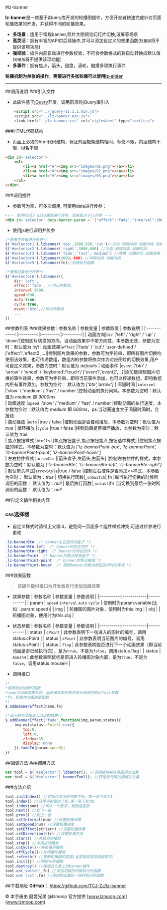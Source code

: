 #lz-banner

**lz-banner**是一款基于jQuery库开发的轮播图插件，方便开发者快速完成针对页面轮播效果的开发，并获得不同的轮播效果。
- **多场景**：适用于常规banner,照片大图预览幻灯片切换,滚屏等场景
- **高灵活**：拥有丰富的API供后续操作,并可以添加自定义的效果函数(`轻量版`将不提供该项功能)
- **强校验**：插件内部自动进行参数校验，不符合参数格式的将自动转换成默认值(`轻量版`将不提供该项功能) 
- **多事件**：拥有焦点，箭头，键盘，滚轮，触摸多项执行事件

**轮播机制为单张的操作，需要进行多张轮播可以使用[lz-slider](https://github.com/TCJ-ZJ/lz-slider)**

------

##调用说明
###引入文件
- 此插件基于[jQuery](www.jquery.com)开发，调用前须将jQuery库引入
```html
	<script src="../jquery-11.1.1.min.js">
	<script src="../lz-banner.min.js">
	<link href="../lz-banner.css" rel="stylesheet" type="text/css">
```
###HTML代码结构
- 页面上必须的html代码结构，保证外层框架结构相同，标签不限，内层结构不限，id名不限
```html
<div id='selector'>
	<ul>
		<li><a href="#"><img src="images/01.png"></a></li>
		<li><a href="#"><img src="images/02.png"></a></li>
		<li><a href="#"><img src="images/03.png"></a></li>
	</ul>
</div>
```
###调用插件
- 参数可为空，可多次调用, 可使用data进行传参；
```html
<!-- 使用html5 data属性进行传参，优先级大于js传参 -->
<div id='selector' data-banner-param = '{"effect":"fade","interval":3000}'>
```
- 使用js进行调用并传参
```javascript
/*使用字符串进行传参*/
$('#selector1').lzbanner('top',3000,500,'cut')//方向 间隔时间 动画时间 效果
$('#selector2').lzbanner('right',3000,600) //方向 间隔时间 动画时间
$('#selector3').lzbanner('fade','fast','medium') //效果 间隔时间 动画效果
$('#selector4').lzbanner(3000，600) //间隔时间 动画时间
$('#selector5').lzbanner(fn)//切换执行函数

/*使用对象进行传参*/
$('#selector6').lzbanner({
	dir:'left', 
	effect:'fade', //可以传数组，
	interval:3000,
	speed:600,
	auto:true,
	cycle:true,
	event:'btn',//可以传数组
	...
})
```
##参数列表
###效果参数
| 参数名称 | 参数变量 | 参数取值 | 参数说明 |
|:------------:|:---------:|:---------:|:---------:|
| 动画方向|`dir` |'left' / 'right' / 'up' / 'down'|控制图片切换的方向，当动画效果中不带方向性，本参数无效，参数为空时：默认值为 *left*
| 动画效果|`effect` |'fade' / 'cut'/ 'user-defined'/ ['effect1','effect2',...]|控制图片效果的参数，参数可为字符串，即所有图片切换均使用该效果，也可传递数组，数组内的参数将依次作为对应图片的切换效果,用户可自定义效果，参数为空时：默认值为 *defaults*
| 动画事件 |`event` |'btn' / 'arrow' / 'wheel' / 'keyborad'/'touch'/ ['event1','event2',...]|添加能控制图片切换的事件效果，参数可为字符串，即将当前事件添加，也可以传递数组，即将数组内所有事件添加，参数为空时： 默认值为 *['btn','arrow']*
| 间隔时间 |`intervel` |'slow' / 'medium' / 'fast' / number |控制动画的执行间隔，本参数为空时：默认值为 *medium* 即 *3000ms*  
| 动画速度 |`speed` |'slow' / 'medium' / 'fast' / number |控制动画的执行速度，本参数为空时：默认值为 *medium* 即 *600ms*，ps:当动画速度大于间隔时间时，会报错    
| 自动播放 |`auto` |true / false |控制动画是否自动播放，本参数为空时：默认值为 *true*	
| 循环播放 |`cycle` |true / false |控制动画是否循环播放，本参数为空时：默认值为 *true*	
| 焦点按钮样式 |`btnCls` |[焦点按钮盒子,焦点按钮焦点,按钮选中样式]	|控制焦点按钮的样式，本参数为空时：默认值为 *['lz-bannerPoint-box', 'lz-bannerPoint', 'lz-bannerPoint-point', 'lz-bannerPoint-hover']*	
| 左右控件样式 |`arrowCls` |[箭头盒子,左箭头,右箭头]	|控制左右控件的样式，本参数为空时：默认值为 *['lz-bannerBtn', 'lz-bannerBtn-left', 'lz-bannerBtn-right']*
| 默认箭头样式|`arrowStyle`|true / false |控制左右控件是否添加<>样式，本参数为空时： 默认值为：*true*
| 切换执行函数|`_onSwitch`| fn |每当执行切换的时候所调用的函数： 默认值为：*null*
| 最后执行函数|`_onLast`|fn |当切换到最后一张时所调用的函数： 默认值为：*null*

##自定义插件相关内容
### css选择器
- 自定义样式时请带上父级id，避免同一页面多个组件样式冲突,可通过传参进行更改
```css
.lz-bannerBtn  /* banner左右控件的盒子 */
.lz-bannerBtn-left  /* banner的向左控件 */
.lz-bannerBtn-right  /* banner的向右控件 */
.lz-bannerPoint  /* banner的焦点按钮盒子 */
.lz-bannerPoint-point  /* banner的焦点按钮 */
.lz-bannerPoint-hover  /* 控制banner的焦点按钮选中时的样式 */
```
###效果函数
>该插件提供接口为开发者自行添加动画效果

- 效果参数
| 参数名称 | 参数变量 | 参数说明 |
|-----------|------------|------------|
| param | `speed` `interval` `auto` `cycle` | 使用时为param.variable(比如：param.speed)|
| img |  | 轮播图的图片对象，使用时为this.img |
| obj |  | 轮播图对象，使用时为this.obj |

- 状态参数
| 参数名称 | 参数变量 | 参数说明 |
|-----------|------------|------------|
| status | `cPoint` | 此参数表明下一张进入的图片的编号，调用status.cPoint |
| status | `sPoint` | 此参数表明当前图片的编号，调用status.sPoint |
| status | `flag` | 此参数表明能否进行下一个动画效果（即当前动画是否已经执行完），是为`true`，不是为`false`，调用status.flag |
| status | `moushH` | 此参数表明鼠标是否进入轮播图对象内部，是为`true`，不是为`false`，调用status.mouseH |
- 调用接口
```javascript
/*
*调用添加动画的函数
*name为动画效果名称，此处填写的名称将用于调用时的effect参数
*fn，即具体动画效果函数
*/
$.addBannerEffect(name,fn)

/*该示例为添加淡入淡出的效果*/
$.addBannerEffect('fade',function(img,param,status){
	img.eq(status.cPoint).css({
		top:0,
		left:0,
		zIndex:35,
		display:'none'
	}).fadeIn(param.speed);
})
```
##回调方法
###调用方式
```javascript
var tool = $('#selector').lzbanner(); //调用插件并获得回调方法集
var tool = $('#selector').bannerTool(); //获得该元素的回调方法集
```
###方法介绍
```javascript
tool.initIndex() //初始化显示的张数下标，第一张下标为1
tool.index() //获得当前张的下标,第一张下标为1
tool.index(num) //传入一个数字，跳到指定张
tool.next() //到下一张
tool.prev() //到上一张
tool.setInterval(num) //设置轮播间隔	
tool.setSpeed(num) //设置轮播速度	
tool.setEffect(str|arr) //设置轮播效果	
tool.setDirection(str) //设置轮播方向	
tool.start() //开启自动播放	
tool.stop() //关闭自动播放	
tool.onCycle()//开启循环播放	
tool.offCycle()//关闭循环播放
tool.refresh() //更新轮播图的宽高(当宽高改变时调用即可)	
tool.init({}) //初始化轮播图
tool.destroy() //摧毁该元素上的banner插件	
tool.on('switch',fn) //添加切换的时候执行的函数
tool.on('last',fn) //添加到达最后一张时执行的函数
```
##下载地址
**GitHub**： https://github.com/TCJ-ZJ/lz-banner

© 本手册由 磨盘兄弟 @lzmoop 官方提供 [www.lzmoop.com](www.lzmoop.com)
